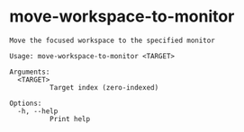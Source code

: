 # move-workspace-to-monitor

```
Move the focused workspace to the specified monitor

Usage: move-workspace-to-monitor <TARGET>

Arguments:
  <TARGET>
          Target index (zero-indexed)

Options:
  -h, --help
          Print help

```